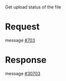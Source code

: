 Get upload status of the file

# Request
message [#703](../../../proto/README.md#action_703)

# Response
message [#30703](../../../proto/README.md#action_30703)